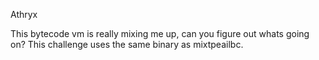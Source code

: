Athryx

This bytecode vm is really mixing me up, can you figure out whats going on? This challenge uses the same binary as mixtpeailbc.
